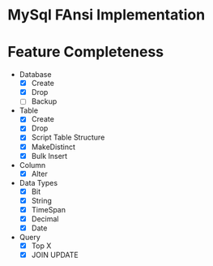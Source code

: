 # MySql FAnsi Implementation

# Feature Completeness


- Database
  - [X] Create
  - [X] Drop
  - [ ] Backup

- Table  
  - [X] Create
  - [X] Drop
  - [X] Script Table Structure
  - [X] MakeDistinct
  - [X] Bulk Insert

- Column
  - [X] Alter
  
- Data Types
  - [X] Bit
  - [X] String
  - [X] TimeSpan
  - [X] Decimal
  - [X] Date

- Query
  - [X] Top X
  - [X] JOIN UPDATE